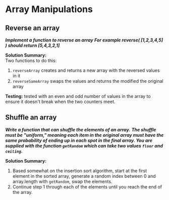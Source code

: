 # Array Manipulations

## Reverse an array
**_Implement a function to reverse an array_**
**_For example reverse( [1,2,3,4,5] ) should return [5,4,3,2,1]_**

**Solution Summary:**  
Two functions to do this:
  1. `reverseArray` creates and returns a new array with the reversed values in it
  2. `reverseSameArray` swaps the values and returns the modified the original array  

**Testing:** tested with an even and odd number of values in the array to ensure it doesn't break when the two counters meet.


## Shuffle an array
**_Write a function that can shuffle the elements of an array._**
**_The shuffle must be "uniform," meaning each item in the original array must have the same probability of ending up in each spot in the final array. You are supplied with the function `getRandom` which can take two values `floor` and `ceiling`._**

**Solution Summary:**
1. Based somewhat on the insertion sort algorithm, start at the first element in the sorted array, generate a random index between 0 and array.length with `getRandom`, swap the elements.
2. Continue step 1 through each of the elements until you reach the end of the array.